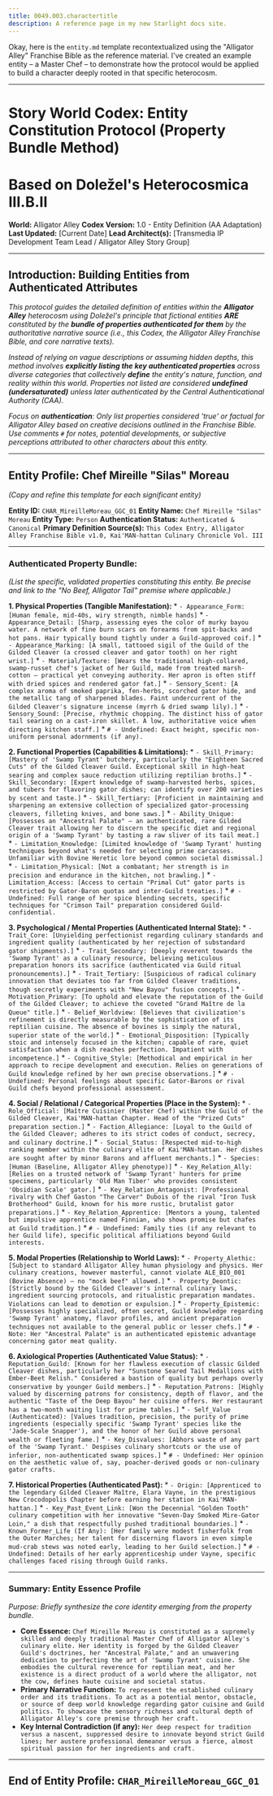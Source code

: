 ```yaml
---
title: 0049.003.charactertitle
description: A reference page in my new Starlight docs site.
---
```

Okay, here is the `entity.md` template recontextualized using the "Alligator Alley" Franchise Bible as the reference material. I've created an example entity – a Master Chef – to demonstrate how the protocol would be applied to build a character deeply rooted in that specific heterocosm.

---

# Story World Codex: Entity Constitution Protocol (Property Bundle Method)
# Based on Doležel's Heterocosmica III.B.II

**World:** Alligator Alley
**Codex Version:** 1.0 - Entity Definition (AA Adaptation)
**Last Updated:** [Current Date]
**Lead Architect(s):** [Transmedia IP Development Team Lead / Alligator Alley Story Group]

---

## Introduction: Building Entities from Authenticated Attributes

*This protocol guides the detailed definition of entities within the **Alligator Alley** heterocosm using Doležel's principle that fictional entities **ARE** constituted by the **bundle of properties authenticated for them** by the authoritative narrative source (i.e., this Codex, the Alligator Alley Franchise Bible, and core narrative texts).*

*Instead of relying on vague descriptions or assuming hidden depths, this method involves **explicitly listing the key authenticated properties** across diverse categories that collectively **define** the entity's nature, function, and reality within this world. Properties not listed are considered **undefined (undersaturated)** unless later authenticated by the Central Authenticational Authority (CAA).*

*Focus on **authentication**: Only list properties considered 'true' or factual *for Alligator Alley* based on creative decisions outlined in the Franchise Bible. Use comments `#` for notes, potential developments, or subjective perceptions attributed *to other characters* about this entity.*

---

## Entity Profile: Chef Mireille "Silas" Moreau

*(Copy and refine this template for each significant entity)*

**Entity ID:** `CHAR_MireilleMoreau_GGC_01`
**Entity Name:** `Chef Mireille "Silas" Moreau`
**Entity Type:** `Person`
**Authentication Status:** `Authenticated & Canonical`
**Primary Definition Source(s):** `This Codex Entry, Alligator Alley Franchise Bible v1.0, Kai'MAN-hattan Culinary Chronicle Vol. III`

---

### Authenticated Property Bundle:

*(List the specific, validated properties constituting this entity. Be precise and link to the "No Beef, Alligator Tail" premise where applicable.)*

**1. Physical Properties (Tangible Manifestation):**
    *   `- Appearance_Form: [Human female, mid-40s, wiry strength, nimble hands]`
    *   `- Appearance_Detail: [Sharp, assessing eyes the color of murky bayou water. A network of fine burn scars on forearms from spit-backs and hot pans. Hair typically bound tightly under a Guild-approved coif.]`
    *   `- Appearance_Marking: [A small, tattooed sigil of the Guild of the Gilded Cleaver (a crossed cleaver and gator tooth) on her right wrist.]`
    *   `- Material/Texture: [Wears the traditional high-collared, swamp-russet chef's jacket of her Guild, made from treated marsh-cotton – practical yet conveying authority. Her apron is often stiff with dried spices and rendered gator fat.]`
    *   `- Sensory_Scent: [A complex aroma of smoked paprika, fen-herbs, scorched gator hide, and the metallic tang of sharpened blades. Faint undercurrent of the Gilded Cleaver's signature incense (myrrh & dried swamp lily).]`
    *   `- Sensory_Sound: [Precise, rhythmic chopping. The distinct hiss of gator tail searing on a cast-iron skillet. A low, authoritative voice when directing kitchen staff.]`
    *   `# - Undefined: Exact height, specific non-uniform personal adornments (if any).`

**2. Functional Properties (Capabilities & Limitations):**
    *   `- Skill_Primary: [Mastery of 'Swamp Tyrant' butchery, particularly the "Eighteen Sacred Cuts" of the Gilded Cleaver Guild. Exceptional skill in high-heat searing and complex sauce reduction utilizing reptilian broths.]`
    *   `- Skill_Secondary: [Expert knowledge of swamp-harvested herbs, spices, and tubers for flavoring gator dishes; can identify over 200 varieties by scent and taste.]`
    *   `- Skill_Tertiary: [Proficient in maintaining and sharpening an extensive collection of specialized gator-processing cleavers, filleting knives, and bone saws.]`
    *   `- Ability_Unique: [Possesses an "Ancestral Palate" – an authenticated, rare Gilded Cleaver trait allowing her to discern the specific diet and regional origin of a 'Swamp Tyrant' by tasting a raw sliver of its tail meat.]`
    *   `- Limitation_Knowledge: [Limited knowledge of 'Swamp Tyrant' hunting techniques beyond what's needed for selecting prime carcasses. Unfamiliar with Bovine Heretic lore beyond common societal dismissal.]`
    *   `- Limitation_Physical: [Not a combatant; her strength is in precision and endurance in the kitchen, not brawling.]`
    *   `- Limitation_Access: [Access to certain "Primal Cut" gator parts is restricted by Gator-Baron quotas and inter-Guild treaties.]`
    *   `# - Undefined: Full range of her spice blending secrets, specific techniques for "Crimson Tail" preparation considered Guild-confidential.`

**3. Psychological / Mental Properties (Authenticated Internal State):**
    *   `- Trait_Core: [Unyielding perfectionist regarding culinary standards and ingredient quality (authenticated by her rejection of substandard gator shipments).]`
    *   `- Trait_Secondary: [Deeply reverent towards the 'Swamp Tyrant' as a culinary resource, believing meticulous preparation honors its sacrifice (authenticated via Guild ritual pronouncements).]`
    *   `- Trait_Tertiary: [Suspicious of radical culinary innovation that deviates too far from Gilded Cleaver traditions, though secretly experiments with "New Bayou" fusion concepts.]`
    *   `- Motivation_Primary: [To uphold and elevate the reputation of the Guild of the Gilded Cleaver; to achieve the coveted "Grand Maître de la Queue" title.]`
    *   `- Belief_Worldview: [Believes that civilization's refinement is directly measurable by the sophistication of its reptilian cuisine. The absence of bovines is simply the natural, superior state of the world.]`
    *   `- Emotional_Disposition: [Typically stoic and intensely focused in the kitchen; capable of rare, quiet satisfaction when a dish reaches perfection. Impatient with incompetence.]`
    *   `- Cognitive_Style: [Methodical and empirical in her approach to recipe development and execution. Relies on generations of Guild knowledge refined by her own precise observations.]`
    *   `# - Undefined: Personal feelings about specific Gator-Barons or rival Guild chefs beyond professional assessment.`

**4. Social / Relational / Categorical Properties (Place in the System):**
    *   `- Role_Official: [Maître Cuisinier (Master Chef) within the Guild of the Gilded Cleaver, Kai'MAN-hattan Chapter. Head of the "Prized Cuts" preparation section.]`
    *   `- Faction_Allegiance: [Loyal to the Guild of the Gilded Cleaver; adheres to its strict codes of conduct, secrecy, and culinary doctrine.]`
    *   `- Social_Status: [Respected mid-to-high ranking member within the culinary elite of Kai'MAN-hattan. Her dishes are sought after by minor Barons and affluent merchants.]`
    *   `- Species: [Human (Baseline, Alligator Alley phenotype)]`
    *   `- Key_Relation_Ally: [Relies on a trusted network of 'Swamp Tyrant' hunters for prime specimens, particularly 'Old Man Tiber' who provides consistent 'Obsidian Scale' gator.]`
    *   `- Key_Relation_Antagonist: [Professional rivalry with Chef Gaston "The Carver" Dubois of the rival "Iron Tusk Brotherhood" Guild, known for his more rustic, brutalist gator preparations.]`
    *   `- Key_Relation_Apprentice: [Mentors a young, talented but impulsive apprentice named Finnian, who shows promise but chafes at Guild tradition.]`
    *   `# - Undefined: Family ties (if any relevant to her Guild life), specific political affiliations beyond Guild interests.`

**5. Modal Properties (Relationship to World Laws):**
    *   `- Property_Alethic: [Subject to standard Alligator Alley human physiology and physics. Her culinary creations, however masterful, cannot violate ALE_BIO_001 (Bovine Absence) – no "mock beef" allowed.]`
    *   `- Property_Deontic: [Strictly bound by the Gilded Cleaver's internal culinary laws, ingredient sourcing protocols, and ritualistic preparation mandates. Violations can lead to demotion or expulsion.]`
    *   `- Property_Epistemic: [Possesses highly specialized, often secret, Guild knowledge regarding 'Swamp Tyrant' anatomy, flavor profiles, and ancient preparation techniques not available to the general public or lesser chefs.]`
    *   `# - Note: Her "Ancestral Palate" is an authenticated epistemic advantage concerning gator meat quality.`

**6. Axiological Properties (Authenticated Value Status):**
    *   `- Reputation_Guild: [Known for her flawless execution of classic Gilded Cleaver dishes, particularly her "Sunstone Seared Tail Medallions with Ember-Beet Relish." Considered a bastion of quality but perhaps overly conservative by younger Guild members.]`
    *   `- Reputation_Patrons: [Highly valued by discerning patrons for consistency, depth of flavor, and the authentic "Taste of the Deep Bayou" her cuisine offers. Her restaurant has a two-month waiting list for prime tables.]`
    *   `- Self_Value (Authenticated): [Values tradition, precision, the purity of prime ingredients (especially specific 'Swamp Tyrant' species like the 'Jade-Scale Snapper'), and the honor of her Guild above personal wealth or fleeting fame.]`
    *   `- Key_Disvalues: [Abhors waste of any part of the 'Swamp Tyrant.' Despises culinary shortcuts or the use of inferior, non-authenticated swamp spices.]`
    *   `# - Undefined: Her opinion on the aesthetic value of, say, poacher-derived goods or non-culinary gator crafts.`

**7. Historical Properties (Authenticated Past):**
    *   `- Origin: [Apprenticed to the legendary Gilded Cleaver Maître, Elara Vayne, in the prestigious New Crocodopolis Chapter before earning her station in Kai'MAN-hattan.]`
    *   `- Key_Past_Event_Link: [Won the Decennial "Golden Tooth" culinary competition with her innovative "Seven-Day Smoked Mire-Gator Loin," a dish that respectfully pushed traditional boundaries.]`
    *   `- Known_Former_Life (If Any): [Her family were modest fisherfolk from the Outer Marches; her talent for discerning flavors in even simple mud-crab stews was noted early, leading to her Guild selection.]`
    *   `# - Undefined: Details of her early apprenticeship under Vayne, specific challenges faced rising through Guild ranks.`

---

### Summary: Entity Essence Profile

*Purpose: Briefly synthesize the core identity emerging from the property bundle.*

*   **Core Essence:** `Chef Mireille Moreau is constituted as a supremely skilled and deeply traditional Master Chef of Alligator Alley's culinary elite. Her identity is forged by the Gilded Cleaver Guild's doctrines, her "Ancestral Palate," and an unwavering dedication to perfecting the art of 'Swamp Tyrant' cuisine. She embodies the cultural reverence for reptilian meat, and her existence is a direct product of a world where the alligator, not the cow, defines haute cuisine and societal status.`
*   **Primary Narrative Function:** `To represent the established culinary order and its traditions. To act as a potential mentor, obstacle, or source of deep world knowledge regarding gator cuisine and Guild politics. To showcase the sensory richness and cultural depth of Alligator Alley's core premise through her craft.`
*   **Key Internal Contradiction (if any):** `Her deep respect for tradition versus a nascent, suppressed desire to innovate beyond strict Guild lines; her austere professional demeanor versus a fierce, almost spiritual passion for her ingredients and craft.`

---
**End of Entity Profile: `CHAR_MireilleMoreau_GGC_01`**
---
```